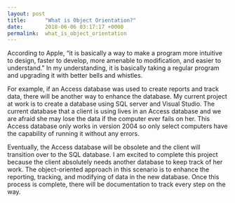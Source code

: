 ```yaml
---
layout: post
title:      "What is Object Orientation?"
date:       2018-06-06 03:17:17 +0000
permalink:  what_is_object_orientation
---
```


According to Apple, “it is basically a way to make a program more intuitive to design, faster to develop, more amenable to modification, and easier to understand.” In my understanding, it is basically taking a regular program and upgrading it with better bells and whistles. 

For example, if an Access database was used to create reports and track data, there will be another way to enhance the database. My current project at work is to create a database using SQL server and Visual Studio. The current database that a client is using lives in an Access database and we are afraid she may lose the data if the computer ever fails on her. This Access database only works in version 2004 so only select computers have the capability of running it without any errors.

Eventually, the Access database will be obsolete and the client will transition over to the SQL database. I am excited to complete this project because the client absolutely needs another database to keep track of her work. The object-oriented approach in this scenario is to enhance the reporting, tracking, and modifying of data in the new database. Once this process is complete, there will be documentation to track every step on the way.
